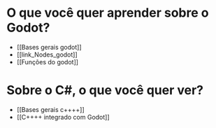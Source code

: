 # O que você quer aprender sobre o Godot?
* [[Bases gerais godot]]
* [[link_Nodes_godot]]
* [[Funções do godot]]

# Sobre o C#, o que você quer ver?
* [[Bases gerais c++++]]
* [[C++++ integrado com Godot]]
